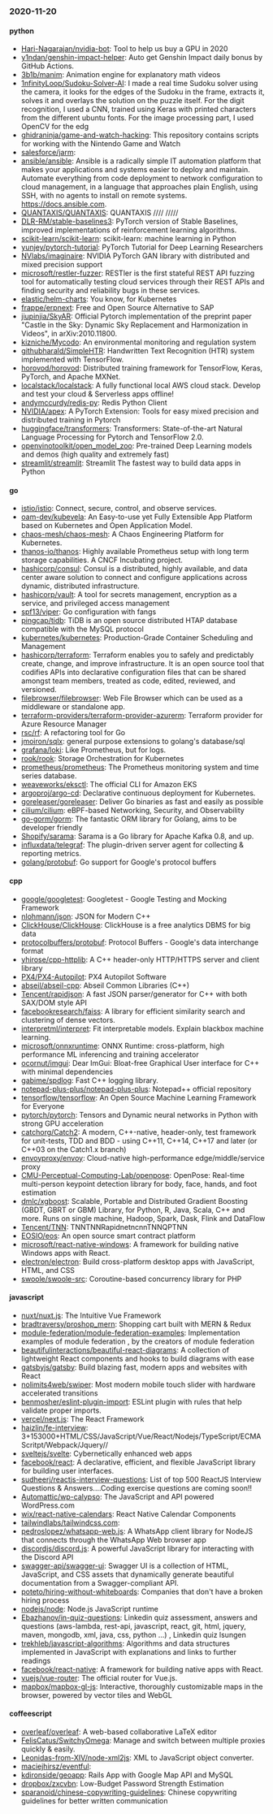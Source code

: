 ### 2020-11-20

#### python
* [Hari-Nagarajan/nvidia-bot](https://github.com/Hari-Nagarajan/nvidia-bot): Tool to help us buy a GPU in 2020
* [y1ndan/genshin-impact-helper](https://github.com/y1ndan/genshin-impact-helper): Auto get Genshin Impact daily bonus by GitHub Actions. 
* [3b1b/manim](https://github.com/3b1b/manim): Animation engine for explanatory math videos
* [1nfinityLoop/Sudoku-Solver-AI](https://github.com/1nfinityLoop/Sudoku-Solver-AI): I made a real time Sudoku solver using the camera, it looks for the edges of the Sudoku in the frame, extracts it, solves it and overlays the solution on the puzzle itself. For the digit recognition, I used a CNN, trained using Keras with printed characters from the different ubuntu fonts. For the image processing part, I used OpenCV for the edg
* [ghidraninja/game-and-watch-hacking](https://github.com/ghidraninja/game-and-watch-hacking): This repository contains scripts for working with the Nintendo Game and Watch
* [salesforce/jarm](https://github.com/salesforce/jarm): 
* [ansible/ansible](https://github.com/ansible/ansible): Ansible is a radically simple IT automation platform that makes your applications and systems easier to deploy and maintain. Automate everything from code deployment to network configuration to cloud management, in a language that approaches plain English, using SSH, with no agents to install on remote systems. https://docs.ansible.com.
* [QUANTAXIS/QUANTAXIS](https://github.com/QUANTAXIS/QUANTAXIS): QUANTAXIS   //// ///// 
* [DLR-RM/stable-baselines3](https://github.com/DLR-RM/stable-baselines3): PyTorch version of Stable Baselines, improved implementations of reinforcement learning algorithms.
* [scikit-learn/scikit-learn](https://github.com/scikit-learn/scikit-learn): scikit-learn: machine learning in Python
* [yunjey/pytorch-tutorial](https://github.com/yunjey/pytorch-tutorial): PyTorch Tutorial for Deep Learning Researchers
* [NVlabs/imaginaire](https://github.com/NVlabs/imaginaire): NVIDIA PyTorch GAN library with distributed and mixed precision support
* [microsoft/restler-fuzzer](https://github.com/microsoft/restler-fuzzer): RESTler is the first stateful REST API fuzzing tool for automatically testing cloud services through their REST APIs and finding security and reliability bugs in these services.
* [elastic/helm-charts](https://github.com/elastic/helm-charts): You know, for Kubernetes
* [frappe/erpnext](https://github.com/frappe/erpnext): Free and Open Source Alternative to SAP
* [jiupinjia/SkyAR](https://github.com/jiupinjia/SkyAR): Official Pytorch implementation of the preprint paper "Castle in the Sky: Dynamic Sky Replacement and Harmonization in Videos", in arXiv:2010.11800.
* [kizniche/Mycodo](https://github.com/kizniche/Mycodo): An environmental monitoring and regulation system
* [githubharald/SimpleHTR](https://github.com/githubharald/SimpleHTR): Handwritten Text Recognition (HTR) system implemented with TensorFlow.
* [horovod/horovod](https://github.com/horovod/horovod): Distributed training framework for TensorFlow, Keras, PyTorch, and Apache MXNet.
* [localstack/localstack](https://github.com/localstack/localstack):  A fully functional local AWS cloud stack. Develop and test your cloud & Serverless apps offline!
* [andymccurdy/redis-py](https://github.com/andymccurdy/redis-py): Redis Python Client
* [NVIDIA/apex](https://github.com/NVIDIA/apex): A PyTorch Extension: Tools for easy mixed precision and distributed training in Pytorch
* [huggingface/transformers](https://github.com/huggingface/transformers): Transformers: State-of-the-art Natural Language Processing for Pytorch and TensorFlow 2.0.
* [openvinotoolkit/open_model_zoo](https://github.com/openvinotoolkit/open_model_zoo): Pre-trained Deep Learning models and demos (high quality and extremely fast)
* [streamlit/streamlit](https://github.com/streamlit/streamlit): Streamlit  The fastest way to build data apps in Python

#### go
* [istio/istio](https://github.com/istio/istio): Connect, secure, control, and observe services.
* [oam-dev/kubevela](https://github.com/oam-dev/kubevela): An Easy-to-use yet Fully Extensible App Platform based on Kubernetes and Open Application Model.
* [chaos-mesh/chaos-mesh](https://github.com/chaos-mesh/chaos-mesh): A Chaos Engineering Platform for Kubernetes.
* [thanos-io/thanos](https://github.com/thanos-io/thanos): Highly available Prometheus setup with long term storage capabilities. A CNCF Incubating project.
* [hashicorp/consul](https://github.com/hashicorp/consul): Consul is a distributed, highly available, and data center aware solution to connect and configure applications across dynamic, distributed infrastructure.
* [hashicorp/vault](https://github.com/hashicorp/vault): A tool for secrets management, encryption as a service, and privileged access management
* [spf13/viper](https://github.com/spf13/viper): Go configuration with fangs
* [pingcap/tidb](https://github.com/pingcap/tidb): TiDB is an open source distributed HTAP database compatible with the MySQL protocol
* [kubernetes/kubernetes](https://github.com/kubernetes/kubernetes): Production-Grade Container Scheduling and Management
* [hashicorp/terraform](https://github.com/hashicorp/terraform): Terraform enables you to safely and predictably create, change, and improve infrastructure. It is an open source tool that codifies APIs into declarative configuration files that can be shared amongst team members, treated as code, edited, reviewed, and versioned.
* [filebrowser/filebrowser](https://github.com/filebrowser/filebrowser):  Web File Browser which can be used as a middleware or standalone app.
* [terraform-providers/terraform-provider-azurerm](https://github.com/terraform-providers/terraform-provider-azurerm): Terraform provider for Azure Resource Manager
* [rsc/rf](https://github.com/rsc/rf): A refactoring tool for Go
* [jmoiron/sqlx](https://github.com/jmoiron/sqlx): general purpose extensions to golang's database/sql
* [grafana/loki](https://github.com/grafana/loki): Like Prometheus, but for logs.
* [rook/rook](https://github.com/rook/rook): Storage Orchestration for Kubernetes
* [prometheus/prometheus](https://github.com/prometheus/prometheus): The Prometheus monitoring system and time series database.
* [weaveworks/eksctl](https://github.com/weaveworks/eksctl): The official CLI for Amazon EKS
* [argoproj/argo-cd](https://github.com/argoproj/argo-cd): Declarative continuous deployment for Kubernetes.
* [goreleaser/goreleaser](https://github.com/goreleaser/goreleaser): Deliver Go binaries as fast and easily as possible
* [cilium/cilium](https://github.com/cilium/cilium): eBPF-based Networking, Security, and Observability
* [go-gorm/gorm](https://github.com/go-gorm/gorm): The fantastic ORM library for Golang, aims to be developer friendly
* [Shopify/sarama](https://github.com/Shopify/sarama): Sarama is a Go library for Apache Kafka 0.8, and up.
* [influxdata/telegraf](https://github.com/influxdata/telegraf): The plugin-driven server agent for collecting & reporting metrics.
* [golang/protobuf](https://github.com/golang/protobuf): Go support for Google's protocol buffers

#### cpp
* [google/googletest](https://github.com/google/googletest): Googletest - Google Testing and Mocking Framework
* [nlohmann/json](https://github.com/nlohmann/json): JSON for Modern C++
* [ClickHouse/ClickHouse](https://github.com/ClickHouse/ClickHouse): ClickHouse is a free analytics DBMS for big data
* [protocolbuffers/protobuf](https://github.com/protocolbuffers/protobuf): Protocol Buffers - Google's data interchange format
* [yhirose/cpp-httplib](https://github.com/yhirose/cpp-httplib): A C++ header-only HTTP/HTTPS server and client library
* [PX4/PX4-Autopilot](https://github.com/PX4/PX4-Autopilot): PX4 Autopilot Software
* [abseil/abseil-cpp](https://github.com/abseil/abseil-cpp): Abseil Common Libraries (C++)
* [Tencent/rapidjson](https://github.com/Tencent/rapidjson): A fast JSON parser/generator for C++ with both SAX/DOM style API
* [facebookresearch/faiss](https://github.com/facebookresearch/faiss): A library for efficient similarity search and clustering of dense vectors.
* [interpretml/interpret](https://github.com/interpretml/interpret): Fit interpretable models. Explain blackbox machine learning.
* [microsoft/onnxruntime](https://github.com/microsoft/onnxruntime): ONNX Runtime: cross-platform, high performance ML inferencing and training accelerator
* [ocornut/imgui](https://github.com/ocornut/imgui): Dear ImGui: Bloat-free Graphical User interface for C++ with minimal dependencies
* [gabime/spdlog](https://github.com/gabime/spdlog): Fast C++ logging library.
* [notepad-plus-plus/notepad-plus-plus](https://github.com/notepad-plus-plus/notepad-plus-plus): Notepad++ official repository
* [tensorflow/tensorflow](https://github.com/tensorflow/tensorflow): An Open Source Machine Learning Framework for Everyone
* [pytorch/pytorch](https://github.com/pytorch/pytorch): Tensors and Dynamic neural networks in Python with strong GPU acceleration
* [catchorg/Catch2](https://github.com/catchorg/Catch2): A modern, C++-native, header-only, test framework for unit-tests, TDD and BDD - using C++11, C++14, C++17 and later (or C++03 on the Catch1.x branch)
* [envoyproxy/envoy](https://github.com/envoyproxy/envoy): Cloud-native high-performance edge/middle/service proxy
* [CMU-Perceptual-Computing-Lab/openpose](https://github.com/CMU-Perceptual-Computing-Lab/openpose): OpenPose: Real-time multi-person keypoint detection library for body, face, hands, and foot estimation
* [dmlc/xgboost](https://github.com/dmlc/xgboost): Scalable, Portable and Distributed Gradient Boosting (GBDT, GBRT or GBM) Library, for Python, R, Java, Scala, C++ and more. Runs on single machine, Hadoop, Spark, Dask, Flink and DataFlow
* [Tencent/TNN](https://github.com/Tencent/TNN): TNNTNNRapidnetncnnTNNQPTNN
* [EOSIO/eos](https://github.com/EOSIO/eos): An open source smart contract platform
* [microsoft/react-native-windows](https://github.com/microsoft/react-native-windows): A framework for building native Windows apps with React.
* [electron/electron](https://github.com/electron/electron): Build cross-platform desktop apps with JavaScript, HTML, and CSS
* [swoole/swoole-src](https://github.com/swoole/swoole-src):  Coroutine-based concurrency library for PHP

#### javascript
* [nuxt/nuxt.js](https://github.com/nuxt/nuxt.js): The Intuitive Vue Framework
* [bradtraversy/proshop_mern](https://github.com/bradtraversy/proshop_mern): Shopping cart built with MERN & Redux
* [module-federation/module-federation-examples](https://github.com/module-federation/module-federation-examples): Implementation examples of module federation , by the creators of module federation
* [beautifulinteractions/beautiful-react-diagrams](https://github.com/beautifulinteractions/beautiful-react-diagrams):  A collection of lightweight React components and hooks to build diagrams with ease 
* [gatsbyjs/gatsby](https://github.com/gatsbyjs/gatsby): Build blazing fast, modern apps and websites with React
* [nolimits4web/swiper](https://github.com/nolimits4web/swiper): Most modern mobile touch slider with hardware accelerated transitions
* [benmosher/eslint-plugin-import](https://github.com/benmosher/eslint-plugin-import): ESLint plugin with rules that help validate proper imports.
* [vercel/next.js](https://github.com/vercel/next.js): The React Framework
* [haizlin/fe-interview](https://github.com/haizlin/fe-interview):  3+153000+HTML/CSS/JavaScript/Vue/React/Nodejs/TypeScript/ECMAScritpt/Webpack/Jquery//
* [sveltejs/svelte](https://github.com/sveltejs/svelte): Cybernetically enhanced web apps
* [facebook/react](https://github.com/facebook/react): A declarative, efficient, and flexible JavaScript library for building user interfaces.
* [sudheerj/reactjs-interview-questions](https://github.com/sudheerj/reactjs-interview-questions): List of top 500 ReactJS Interview Questions & Answers....Coding exercise questions are coming soon!!
* [Automattic/wp-calypso](https://github.com/Automattic/wp-calypso): The JavaScript and API powered WordPress.com
* [wix/react-native-calendars](https://github.com/wix/react-native-calendars): React Native Calendar Components  
* [tailwindlabs/tailwindcss.com](https://github.com/tailwindlabs/tailwindcss.com): 
* [pedroslopez/whatsapp-web.js](https://github.com/pedroslopez/whatsapp-web.js): A WhatsApp client library for NodeJS that connects through the WhatsApp Web browser app
* [discordjs/discord.js](https://github.com/discordjs/discord.js): A powerful JavaScript library for interacting with the Discord API
* [swagger-api/swagger-ui](https://github.com/swagger-api/swagger-ui): Swagger UI is a collection of HTML, JavaScript, and CSS assets that dynamically generate beautiful documentation from a Swagger-compliant API.
* [poteto/hiring-without-whiteboards](https://github.com/poteto/hiring-without-whiteboards):  Companies that don't have a broken hiring process
* [nodejs/node](https://github.com/nodejs/node): Node.js JavaScript runtime 
* [Ebazhanov/in-quiz-questions](https://github.com/Ebazhanov/in-quiz-questions): Linkedin quiz assessment, answers and questions (aws-lambda, rest-api, javascript, react, git, html, jquery, maven, mongodb, xml, java, css, python ...)   , Linkedin quiz lsungen
* [trekhleb/javascript-algorithms](https://github.com/trekhleb/javascript-algorithms):  Algorithms and data structures implemented in JavaScript with explanations and links to further readings
* [facebook/react-native](https://github.com/facebook/react-native): A framework for building native apps with React.
* [vuejs/vue-router](https://github.com/vuejs/vue-router):  The official router for Vue.js.
* [mapbox/mapbox-gl-js](https://github.com/mapbox/mapbox-gl-js): Interactive, thoroughly customizable maps in the browser, powered by vector tiles and WebGL

#### coffeescript
* [overleaf/overleaf](https://github.com/overleaf/overleaf): A web-based collaborative LaTeX editor
* [FelisCatus/SwitchyOmega](https://github.com/FelisCatus/SwitchyOmega): Manage and switch between multiple proxies quickly & easily.
* [Leonidas-from-XIV/node-xml2js](https://github.com/Leonidas-from-XIV/node-xml2js): XML to JavaScript object converter.
* [maciejhirsz/eventful](https://github.com/maciejhirsz/eventful): 
* [kdironside/geoapp](https://github.com/kdironside/geoapp): Rails App with Google Map API and MySQL
* [dropbox/zxcvbn](https://github.com/dropbox/zxcvbn): Low-Budget Password Strength Estimation
* [sparanoid/chinese-copywriting-guidelines](https://github.com/sparanoid/chinese-copywriting-guidelines): Chinese copywriting guidelines for better written communication
